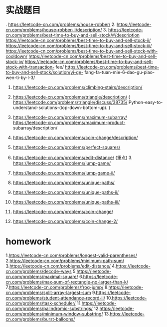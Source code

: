 
# 实战题目
. https://leetcode-cn.com/problems/house-robber/
2. https://leetcode-cn.com/problems/house-robber-ii/description/
3. https://leetcode-cn.com/problems/best-time-to-buy-and-sell-stock/#/description 
https://leetcode-cn.com/problems/best-time-to-buy-and-sell-stock-ii/ 
https://leetcode-cn.com/problems/best-time-to-buy-and-sell-stock-iii/ 
https://leetcode-cn.com/problems/best-time-to-buy-and-sell-stock-with-cooldown/ 
https://leetcode-cn.com/problems/best-time-to-buy-and-sell-stock-iv/ 
https://leetcode-cn.com/problems/best-time-to-buy-and-sell-stock-with-transaction- fee/
https://leetcode-cn.com/problems/best-time-to-buy-and-sell-stock/solution/yi-ge- fang-fa-tuan-mie-6-dao-gu-piao-wen-ti-by-l-3/
1. https://leetcode-cn.com/problems/climbing-stairs/description/
2. https://leetcode-cn.com/problems/triangle/description/
( https://leetcode.com/problems/triangle/discuss/38735/ Python-easy-to-understand-solutions-(top-down-bottom-up). )
3. https://leetcode-cn.com/problems/maximum-subarray/
https://leetcode-cn.com/problems/maximum-product- subarray/description/
4. https://leetcode-cn.com/problems/coin-change/description/

1. https://leetcode-cn.com/problems/perfect-squares/
2. https://leetcode-cn.com/problems/edit-distance/ (重点) 3. https://leetcode-cn.com/problems/jump-game/
4. https://leetcode-cn.com/problems/jump-game-ii/
5. https://leetcode-cn.com/problems/unique-paths/
6. https://leetcode-cn.com/problems/unique-paths-ii/
7. https://leetcode-cn.com/problems/unique-paths-iii/
8. https://leetcode-cn.com/problems/coin-change/
9. https://leetcode-cn.com/problems/coin-change-2/

# homework

1.https://leetcode-cn.com/problems/longest-valid-parentheses/ 
2.https://leetcode-cn.com/problems/minimum-path-sum/ 
3.https://leetcode-cn.com/problems/edit-distance/ 
4.https://leetcode-cn.com/problems/decode-ways 
5.https://leetcode-cn.com/problems/maximal-square/ 
6.https://leetcode-cn.com/problems/max-sum-of-rectangle-no-larger-than-k/ 
7.https://leetcode-cn.com/problems/frog-jump/ 
8.https://leetcode-cn.com/problems/split-array-largest-sum 
9.https://leetcode-cn.com/problems/student-attendance-record-ii/ 
10.https://leetcode-cn.com/problems/task-scheduler/ 
11.https://leetcode-cn.com/problems/palindromic-substrings/ 
12.https://leetcode-cn.com/problems/minimum-window-substring/ 
13.https://leetcode-cn.com/problems/burst-balloons/